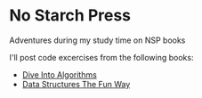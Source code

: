 # No Starch Press

Adventures during my study time on NSP books

I'll post code excercises from the following books:
- [Dive Into Algorithms](https://nostarch.com/Dive-Into-Algorithms)
- [Data Structures The Fun Way](https://nostarch.com/data-structures-fun-way)
